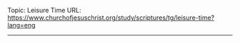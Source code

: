 Topic: Leisure Time
URL: https://www.churchofjesuschrist.org/study/scriptures/tg/leisure-time?lang=eng

---

